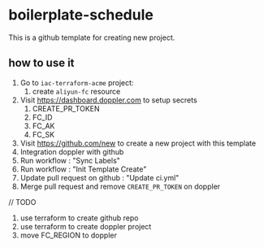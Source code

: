 # boilerplate-schedule

This is a github template for creating new project.

## how to use it

1. Go to `iac-terraform-acme` project:
   1. create `aliyun-fc` resource
2. Visit https://dashboard.doppler.com to setup secrets
   1. CREATE_PR_TOKEN
   2. FC_ID
   3. FC_AK
   4. FC_SK
3. Visit https://github.com/new to create a new project with this template
4. Integration doppler with github
5. Run workflow : "Sync Labels"
6. Run workflow : "Init Template Create"
7. Update pull request on github : "Update ci.yml"
8. Merge pull request and remove `CREATE_PR_TOKEN` on doppler

// TODO

1. use terraform to create github repo
2. use terraform to create doppler project
3. move FC_REGION to doppler
